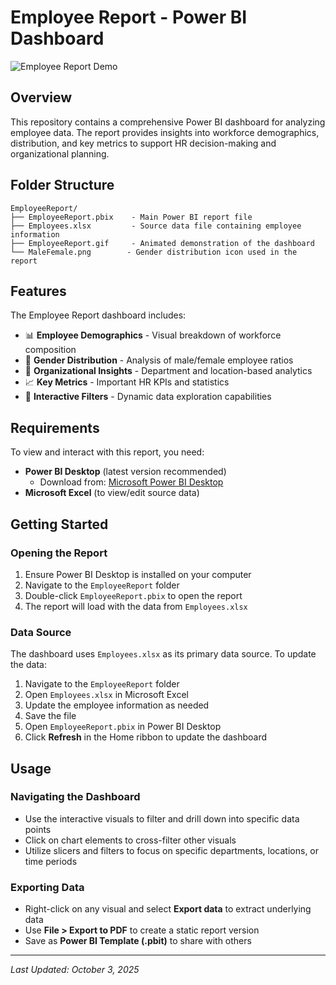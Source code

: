 # Employee Report - Power BI Dashboard

![Employee Report Demo](EmployeeReport/EmployeeReport.gif)

## Overview

This repository contains a comprehensive Power BI dashboard for analyzing employee data. The report provides insights into workforce demographics, distribution, and key metrics to support HR decision-making and organizational planning.

## Folder Structure

```
EmployeeReport/
├── EmployeeReport.pbix    - Main Power BI report file
├── Employees.xlsx         - Source data file containing employee information
├── EmployeeReport.gif     - Animated demonstration of the dashboard
└── MaleFemale.png        - Gender distribution icon used in the report
```

## Features

The Employee Report dashboard includes:

- 📊 **Employee Demographics** - Visual breakdown of workforce composition
- 👥 **Gender Distribution** - Analysis of male/female employee ratios
- 🏢 **Organizational Insights** - Department and location-based analytics
- 📈 **Key Metrics** - Important HR KPIs and statistics
- 🎯 **Interactive Filters** - Dynamic data exploration capabilities

## Requirements

To view and interact with this report, you need:

- **Power BI Desktop** (latest version recommended)
  - Download from: [Microsoft Power BI Desktop](https://powerbi.microsoft.com/desktop/)
- **Microsoft Excel** (to view/edit source data)

## Getting Started

### Opening the Report

1. Ensure Power BI Desktop is installed on your computer
2. Navigate to the `EmployeeReport` folder
3. Double-click `EmployeeReport.pbix` to open the report
4. The report will load with the data from `Employees.xlsx`

### Data Source

The dashboard uses `Employees.xlsx` as its primary data source. To update the data:

1. Navigate to the `EmployeeReport` folder
2. Open `Employees.xlsx` in Microsoft Excel
3. Update the employee information as needed
3. Save the file
4. Open `EmployeeReport.pbix` in Power BI Desktop
5. Click **Refresh** in the Home ribbon to update the dashboard

## Usage

### Navigating the Dashboard

- Use the interactive visuals to filter and drill down into specific data points
- Click on chart elements to cross-filter other visuals
- Utilize slicers and filters to focus on specific departments, locations, or time periods

### Exporting Data

- Right-click on any visual and select **Export data** to extract underlying data
- Use **File > Export to PDF** to create a static report version
- Save as **Power BI Template (.pbit)** to share with others


---

*Last Updated: October 3, 2025*
